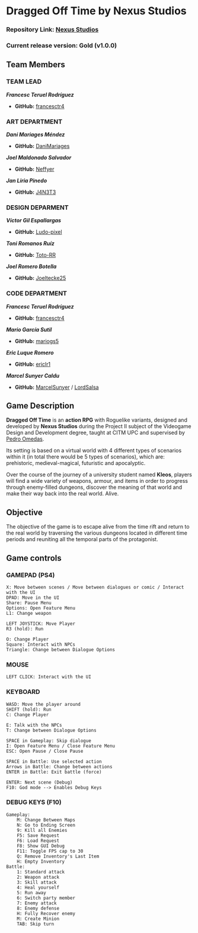 # Dragged Off Time by Nexus Studios

### Repository Link: [Nexus Studios](https://github.com/francesctr4/Nexus-Studios)

### Current release version: Gold (v1.0.0)

## Team Members

### TEAM LEAD

_**Francesc Teruel Rodríguez**_
* **GitHub:** [francesctr4](https://github.com/francesctr4)

### ART DEPARTMENT 

_**Dani Mariages Méndez**_
* **GitHub:** [DaniMariages](https://github.com/DaniMariages)

_**Joel Maldonado Salvador**_
* **GitHub:** [Neffyer](https://github.com/Neffyer)

_**Jan Liria Pinedo**_
* **GitHub:** [J4N3T3](https://github.com/J4N3T3)

### DESIGN DEPARMENT

_**Víctor Gil Espallargas**_
* **GitHub:** [Ludo-pixel](https://github.com/Ludo-pixel)

_**Toni Romanos Ruíz**_
* **GitHub:** [Toto-RR](https://github.com/Toto-RR)

_**Joel Romero Botella**_
* **GitHub:** [Joeltecke25](https://github.com/Joeltecke25)

### CODE DEPARTMENT

_**Francesc Teruel Rodríguez**_
* **GitHub:** [francesctr4](https://github.com/francesctr4)

_**Mario García Sutil**_
* **GitHub:** [mariogs5](https://github.com/mariogs5)

_**Eric Luque Romero**_
* **GitHub:** [ericlr1](https://github.com/ericlr1)

_**Marcel Sunyer Caldu**_
* **GitHub:** [MarcelSunyer](https://github.com/MarcelSunyer) / [LordSalsa](https://github.com/LordSalsa)

## Game Description

**Dragged Off Time** is an **action RPG** with Roguelike variants, designed and developed by **Nexus Studios** during the Project II subject of the Videogame Design and Development degree, taught at CITM UPC and supervised by [Pedro Omedas](https://github.com/pomedas).

Its setting is based on a virtual world with 4 different types of scenarios within it (in total there would be 5 types of scenarios), which are: prehistoric, medieval-magical, futuristic and apocalyptic.

Over the course of the journey of a university student named **Kleos**, players will find a wide variety of weapons, armour, and items in order to progress through enemy-filled dungeons, discover the meaning of that world and make their way back into the real world. Alive.

## Objective

The objective of the game is to escape alive from the time rift and return to the real world by traversing the various dungeons located in different time 
periods and reuniting all the temporal parts of the protagonist.

## Game controls

### GAMEPAD (PS4) ###
	
	X: Move between scenes / Move between dialogues or comic / Interact with the UI
 	DPAD: Move in the UI
  	Share: Pause Menu
   	Options: Open Feature Menu
	L1: Change weapon

  	LEFT JOYSTICK: Move Player
   	R3 (hold): Run

	O: Change Player
	Square: Interact with NPCs
	Triangle: Change between Dialogue Options
      	
### MOUSE ###

	LEFT CLICK: Interact with the UI

### KEYBOARD ###
	
	WASD: Move the player around
 	SHIFT (hold): Run
  	C: Change Player
   
	E: Talk with the NPCs
	T: Change between Dialogue Options
 
	SPACE in Gameplay: Skip dialogue
	I: Open Feature Menu / Close Feature Menu
	ESC: Open Pause / Close Pause
	
	SPACE in Battle: Use selected action
	Arrows in Battle: Change between actions
	ENTER in Battle: Exit battle (force)
	
	ENTER: Next scene (Debug)
 	F10: God mode --> Enables Debug Keys

### DEBUG KEYS (F10) ###

	Gameplay:
		M: Change Between Maps
		N: Go to Ending Screen
		9: Kill all Enemies
		F5: Save Request
		F6: Load Request
		F8: Show GUI Debug
		F11: Toggle FPS cap to 30
		Q: Remove Inventory's Last Item
		H: Empty Inventory
	Battle:
		1: Standard attack
		2: Weapon attack
		3: Skill attack
		4: Heal yourself
		5: Run away
		6: Switch party member
		7: Enemy attack
		8: Enemy defense
		H: Fully Recover enemy
  		M: Create Minion
		TAB: Skip turn
